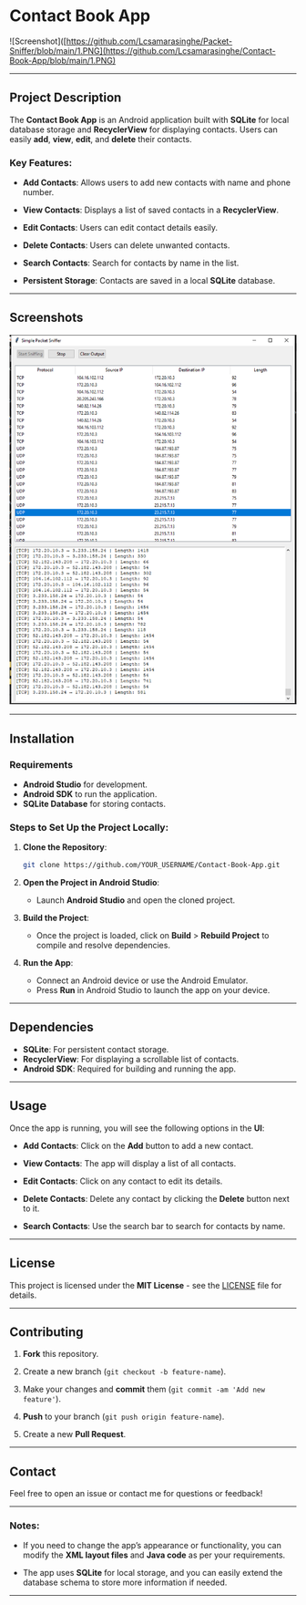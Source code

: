 # **Contact Book App**

![Screenshot]([https://github.com/Lcsamarasinghe/Packet-Sniffer/blob/main/1.PNG](https://github.com/Lcsamarasinghe/Contact-Book-App/blob/main/1.PNG)

---

## **Project Description**

The **Contact Book App** is an Android application built with **SQLite** for local database storage and **RecyclerView** for displaying contacts. Users can easily **add**, **view**, **edit**, and **delete** their contacts.

### **Key Features:**
- **Add Contacts**: Allows users to add new contacts with name and phone number.

- **View Contacts**: Displays a list of saved contacts in a **RecyclerView**.

- **Edit Contacts**: Users can edit contact details easily.

- **Delete Contacts**: Users can delete unwanted contacts.

- **Search Contacts**: Search for contacts by name in the list.

- **Persistent Storage**: Contacts are saved in a local **SQLite** database.

---

## **Screenshots**

![App Screenshot](https://github.com/Lcsamarasinghe/Packet-Sniffer/blob/main/1.PNG)

---

## **Installation**

### **Requirements**
- **Android Studio** for development.
- **Android SDK** to run the application.
- **SQLite Database** for storing contacts.

### **Steps to Set Up the Project Locally:**

1. **Clone the Repository**:
    ```bash
    git clone https://github.com/YOUR_USERNAME/Contact-Book-App.git
    ```

2. **Open the Project in Android Studio**:
    - Launch **Android Studio** and open the cloned project.

3. **Build the Project**:
    - Once the project is loaded, click on **Build** > **Rebuild Project** to compile and resolve dependencies.

4. **Run the App**:
    - Connect an Android device or use the Android Emulator.
    - Press **Run** in Android Studio to launch the app on your device.

---

## **Dependencies**

- **SQLite**: For persistent contact storage.
- **RecyclerView**: For displaying a scrollable list of contacts.
- **Android SDK**: Required for building and running the app.

---

## **Usage**

Once the app is running, you will see the following options in the **UI**:

- **Add Contacts**: Click on the **Add** button to add a new contact.

- **View Contacts**: The app will display a list of all contacts.

- **Edit Contacts**: Click on any contact to edit its details.

- **Delete Contacts**: Delete any contact by clicking the **Delete** button next to it.

- **Search Contacts**: Use the search bar to search for contacts by name.

---

## **License**

This project is licensed under the **MIT License** - see the [LICENSE](LICENSE) file for details.

---

## **Contributing**

1. **Fork** this repository.

2. Create a new branch (`git checkout -b feature-name`).

3. Make your changes and **commit** them (`git commit -am 'Add new feature'`).

4. **Push** to your branch (`git push origin feature-name`).

5. Create a new **Pull Request**.

---

## **Contact**

Feel free to open an issue or contact me for questions or feedback!

---

### **Notes**:
- If you need to change the app’s appearance or functionality, you can modify the **XML layout files** and **Java code** as per your requirements.

- The app uses **SQLite** for local storage, and you can easily extend the database schema to store more information if needed.

---

